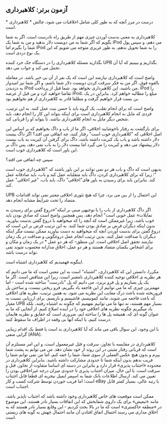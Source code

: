 ## آزمون برتر: کلاهبرداری

درست در مرز آنچه که به طور کلی شامل اخلاقیات می شود، چالش * کلاهبرداری * است.

کلاهبرداری به معنی بدست آوردن چیزی مهم از طریق راه نادرست است. اگر به شما بگویم که اگر شما به من دویست دلار بدهید و من به شما یک iPod می دهم، و سپس پول شما را بگیرم اما iPod  را به شما تحویل ندهم، به طور غریزی متوجه می شویم که این یک نوع دزدی است.

بگذارید مسئله کلاهبرداری را در دستگاه جک خرد کننده UPB بگذاریم و ببینیم که آیا آن تحمل می کند و جواب می دهد.

واضح است که کلاهبرداری نیازمند این است که یک نفر از آن بی خبر باشد. در معامله بالقوه فوق، اگر من به فکر سرقت کردن دویست دلار شما باشم، و اگر شما نیز امیدوار به دزدیدن iPod من باشید، این کلاهبرداری نخواهد بود. شما قبل از پرداخت، iPod  را تقاضا خواهيد کرد و من قبل از عرضه  iPod، مبلغ را مطالبه خواهم کرد. بنابراین در یک بن بست قرار خواهیم گرفت و مطلقا قادر به کلاهبرداری از هم نخواهیم بود.

واضح است که برای انجام تقلب، یک گروه باید با حسن نیت عمل کنند. به این ترتیب، فردی که مایل به انجام کلاهبرداری است برای اینکه بتواند این کار را انجام دهد، باید شخص دیگر مایل به انجام کلاهبرداری نباشد، تا بتواند او را قربانی کند.

برای بازگشت به رفتار ناخوشایند اخلاقی، اگر ما از باب و داگ بخواهیم که بر اساس این اصل اخلاقی که "کلاهبرداری خوب است" رفتار کنند، چه اتفاقی می افتد؟ اگر داگ بیست دلار داشته باشد و باب یک کبریت داشته باشد، داگ برای گرفتن آن کبریت به باب بیست دلار پیشنهاد می دهد و کبریت را می گیرد اما بیست دلار را به باب نمی دهد، پس داگ بر این باور است که کلاهبرداری خوب است.

سپس چه اتفاقی می افتد؟

بدیهی است که داگ و باب هر دو نمی توانند بر این باور باشند که "کلاهبرداری خوب است "؛ زیرا که برای کلاهبرداری کردن، داگ باید متقلبانه عمل کند و باب، باید صادقانه عمل کند. بنابراين بايد برای رسیدن به باور های"اخلاقی" داگ، بايد باب، "غیر اخلاقی" عمل کند.

 UPB این احتمال را از بین می برد، چرا که هیچ تئوری اخلاقی معتبر نمی تواند اقدامات متضاد را تحت شرایط مشابه انجام دهد.

اگر داگ کلاهبرداری از باب را با توجیهی  مبنی بر اینکه"«دروغ گفتن برای رسیدن به تمایلات» عمل خوبی است" انجام دهد، پس همچنین واضح است که صادق بودن باید خوب باشد، زیرا غیرممکن است که آنچه را که میخواهید با دروغ گفتن بدست بیاورید، بدون اینکه دیگران فرض بر صادق بودن شما کنند. به این ترتیب فرض بر این است که دروغ گفتن برای بدست آوردن آنچه که میخواهید به دست بیاورید ممکن نیست مگر اینکه دیگران با صداقت عمل کنند. بدین ترتیب انجام عمل دروغگویی و صداقت در یک زمان نیازمند تحقق اصل اخلاقی است. این منطق– که هر دو عمل * در یک زمان و مکان و برای اشخاص یکسان متضاد هستند و هر دو عمل، اخلاق مدارانه محسوب شوند نمی تواند درست باشد.

اینگونه فهمیدیم که کلاهبرداری اشتباه است.

مکررا، دانستن این که کلاهبرداری، "اشتباه" است به این معنی است که ما می دانیم که هر نظریه ی اخلاقیِ توجیه کننده کلاهبرداری نامعتبر است، زیرا این متناقض است. اگر ما یک پل بسازیم و پل فرو بریزد، می دانیم که پل "نادرست" ساخته شده است - اما مهمترین چیزی که ما می توانیم از این فاجعه یاد بگیریم، فرو ریختن نیست، و ساختن پل فروریخته شده باعث درک معایب این نظریه می شود. به همین ترتیب، نظریه های اخلاقی که باعث فاجعه می شوند، مانند کمونیسم، فاشیسم و نازیسم، برای ارزیابی نسبت به معیار UPB بسیار مهم هستند، نه تنها ما می توانیم بفهمیم که چگونه به اشتباه رفتند، بلکه یاد میگیریم چگونه نظریه های اخلاقی خود را در آینده اصلاح کنیم. از آنجایی که ما به عنوان گونه ای که، همیشه پل ها را ساخته ایم، ضروری است که حقایق و نظریه هایمان درست کنیم، یا اینکه آنها بی وقفه در اطراف ما سقوط کنند.

با این وجود، این سوال باقی می ماند که آیا کلاهبرداری بد است یا فقط یک اقدام زیبایی گرایی منفی (ANA).

کلاهبرداری در مقایسه با تجاوز، سرقت و قتل غیرمعمول است، و این امر مستلزم آن است که قربانی رفتار مثبتی در این روند از خود نشان دهد. من می توانم به پشت شما بپرم و بدون هیچ عکس العملی از سوی شما، شما را خفه کنم، اما من نمی توانم شما را فریب بدهم بدون اینکه شما تا حدودی مشارکت داشته باشید. بنابراین کلاهبرداری در محدوده «اجتناب پذیری» قرار دارد و بنابراین در دسته ای اساسا متفاوت از تجاوز، قتل و سرقت است. با این حال، میزان اجتناب پذیری تا حدودی میزان درجه غیراخلاقی بودن را تعیین می کند. ارسال اطلاعات بانک شما به اسپمر ایمیل نیجریه ای قطعا قابل اجتناب است؛ اما فریب خوردن توسط شرکت کسب و کار eBay با رتبه عالی، بسیار کمتر قابل اجتناب است.

ممکن است موقعیت های خاص کلاهبرداری وجود داشته باشد که اجتناب ناپذیر باشد، مانند «تبعیض» برای یک داروی شفابخش که این اتفاقات بسیار نادر هستند، این موضوع در «منطقه خاکستری» است که ما در بالا بحث کردیم - این وقایع بسیار نادر هستند که به اخلاق مداری می رسند احتمال اتفاق افتادن آن مانند احتمال جهش به گونه های زیستی است.

